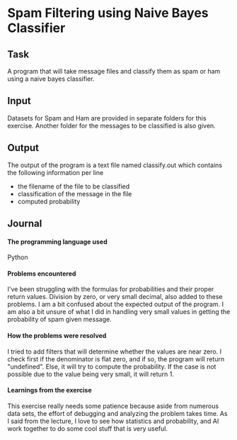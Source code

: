# Spam Filtering using Naive Bayes Classifier

## Task
A program that will take message files and classify them as spam or ham using a naive bayes classifier.

## Input
Datasets for Spam and Ham are provided in separate folders for this exercise. Another folder for the messages to be classified is also given.

## Output
The output of the program is a text file named classify.out which contains the following information per line
- the filename of the file to be classified
- classification of the message in the file
- computed probability

## Journal
#### The programming language used
Python
#### Problems encountered
I've been struggling with the formulas for probabilities and their proper return values. Division by zero, or very small decimal, also added to these problems. I am a bit confused about the expected output of the program. I am also a bit unsure of what I did in handling very small values in getting the probability of spam given message.
#### How the problems were resolved
I tried to add filters that will determine whether the values are near zero. I check first if the denominator is flat zero, and if so, the program will return "undefined". Else, it will try to compute the probability. If the case is not possible due to the value being very small, it will return 1.
#### Learnings from the exercise
This exercise really needs some patience because aside from numerous data sets, the effort of debugging and analyzing the problem takes time. As I said from the lecture, I love to see how statistics and probability, and AI work together to do some cool stuff that is very useful.
